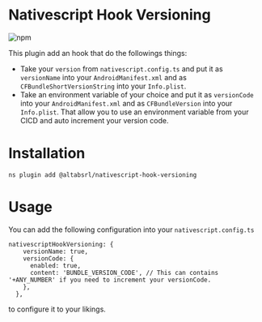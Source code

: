 # Nativescript Hook Versioning

![npm](https://img.shields.io/npm/v/nativescript-hook-versioning)

This plugin add an hook that do the followings things:

- Take your `version` from `nativescript.config.ts` and put it as `versionName` into your `AndroidManifest.xml` and as `CFBundleShortVersionString` into your `Info.plist`.
- Take an environment variable of your choice and put it as `versionCode` into your `AndroidManifest.xml` and as `CFBundleVersion` into your `Info.plist`. That allow you to use an environment variable from your CICD and auto increment your version code.

# Installation

`ns plugin add @altabsrl/nativescript-hook-versioning`

# Usage

You can add the following configuration into your `nativescript.config.ts`

```
nativescriptHookVersioning: {
    versionName: true,
    versionCode: {
      enabled: true,
      content: 'BUNDLE_VERSION_CODE', // This can contains '+ANY_NUMBER' if you need to increment your versionCode.
    },
  },
```

to configure it to your likings.
